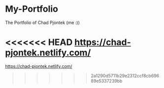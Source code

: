 # My-Portfolio
The Portfolio of Chad Pjontek (me :)) 

<<<<<<< HEAD
https://chad-pjontek.netlify.com/
=======
https://chad-pjontek.netlify.com/
>>>>>>> 2a1290d5711b29e2312ccf8cb69689e5337239bb
